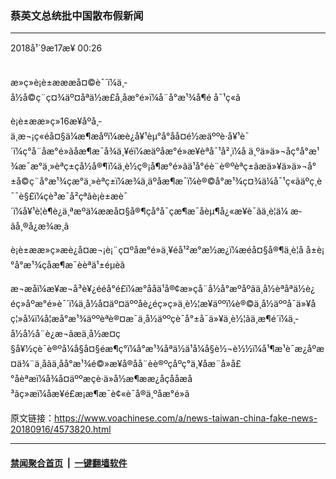 ### 蔡英文总统批中国散布假新闻
------------------------

<div class="published">
 <span class="date" title="ä¸­å½æ¶é´">
  <time datetime="2018-09-17T00:26:24+08:00">
   2018å¹´9æ17æ¥ 00:26
  </time>
 </span>
</div>
<br/>
<div class="wsw">
 <p>
  æ»ç»è¡è±æææå¤©è¯´ï¼ä¸­å½å©ç¨ç¤¾äº¤åªä½æ£å¸åæ°é»ï¼å¨å°æ¹¾å¶é å¯¹ç«ã
 </p>
 <p>
  è¡è±ææ»ç»16æ¥åºå¸­ä¸æ¬¡ç«éå¤§ä¼æ¶æåºï¼æè¿å¥¹èµ°å°åå¤é½æäººè·å¥¹è¯´ï¼ç°å¨åæ°é»ãåæ¶æ¯å¾ä¸¥éï¼æäºåæ°é»æ¥èªå¯¹å²¸ï¼å ä¸ºä»ä»¬åç°å°æ¹¾æ¯æ°ä¸»èªç±çå½å®¶ï¼ä¸è½ç®¡å¶æ°é»ãä¹å°éè¨è®ºèªç±ãæä»¥ä»ä»¬å°±å©ç¨å°æ¹¾çæ°ä¸»èªç±ï¼æ¾ä¸äºåæ¶æ¯ï¼è®©å°æ¹¾ç¤¾ä¼å¯¹ç«ãäºç¸è¯¯è§£ï¼çè³æ¯å²çªãè¡è±æè¯´ï¼å¥¹è¦è¶è¿ä¸ªæºä¼ææå¤§å®¶çå°å¯çæ¶æ¯åèµ¶å¿«æ¥è¯ãä¸è¦ä¼ æ­ãå¸®å¿æ¾æ¸ã
 </p>
 <p>
  è¡è±ææ»ç»æè¿å¤æ¬¡è¡¨ç¤ºåæ°é»ä¸¥éå¹²æ°æ½æ¿ï¼æéå¤§å®¶ä¸è¦å å±è¡°å°æ¹¾çåæ¶æ¯èèªä¹±éµèã
 </p>
 <p>
  æ¬æåï¼æ¥æ¬å³è¥¿é­éå°é£ï¼æ°ååä¹å®¢æ»çå¨å½å°æºåºãä¸­å½èªåªä½è¿éç»åºæ°é»è¯´ï¼ä¸­å½å¤äº¤äººåè¿éç»ç»ä¸è½¦æ¥äººï¼è®©ä¸­å½äººå¯ä»¥åç¦»å¼ï¼å¦æå°æ¹¾äººèªè®¤æ¯ä¸­å½äººçè¯å°±å¯ä»¥ä¸è½¦ãä¸æ¶é´ï¼ä¸­å½å½å¨è¿æ¬ãæä¸­å½æ¤ç§å¥½ç­è¯è®ºå¼å§å¤§éæ¶ç°ï¼å°æ¹¾åªä½ä¹å¼å§è½¬è½½ï¼å¹¶æ¹è¯æ¿åºæ¤ä¾¨ä¸åãä¸åå°æ¹¾é©»æ¥å®åå¨èè®ºçåºç°ä¸¥åæ¨å»å£°åèªæï¼å¾å¤äººæçè·ä»å½æ¶ææ¿åçååæå³ãç»æï¼åæ¥é£æ¡æ¶æ¯è¢«è¯å®ä¸ºåæ°é»ã
 </p>
</div>

原文链接：https://www.voachinese.com/a/news-taiwan-china-fake-news-20180916/4573820.html


------------------------
#### [禁闻聚合首页](https://github.com/gfw-breaker/banned-news/blob/master/README.md) &nbsp;|&nbsp;  [一键翻墙软件](https://github.com/gfw-breaker/nogfw/blob/master/README.md)